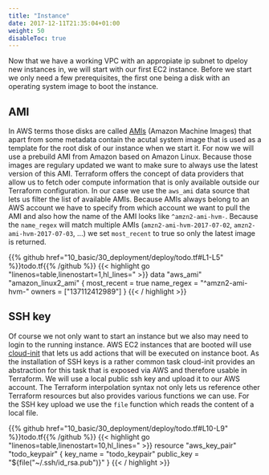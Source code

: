 ```yaml
---
title: "Instance"
date: 2017-12-11T21:35:04+01:00
weight: 50
disableToc: true
---
```


Now that we have a working VPC with an appropiate ip subnet to dpeloy new instances in, we will start with our first EC2 instance. Before we start we only need a few prerequisites, the first one being a disk with an operating system image to boot the instance.

## AMI
In AWS terms those disks are called [AMIs](https://docs.aws.amazon.com/AWSEC2/latest/UserGuide/AMIs.html) (Amazon Machine Images) that apart from some metadata contain the acutal system image that is used as a template for the root disk of our instance when we start it.
For now we will use a prebuild AMI from Amazon based on Amazon Linux. Because those images are regulary updated we want to make sure to always use the latest version of this AMI.
Terraform offers the concept of data providers that allow us to fetch oder compute information that is only available outside our Terraform configuration. In our case we use the `aws_ami` data source that lets us filter the list of available AMIs. Because AMIs always belong to an AWS account we have to specify from which account we want to pull the AMI and also how the name of the AMI looks like `^amzn2-ami-hvm-`. Because the `name_regex` will match multiple AMIs (`amzn2-ami-hvm-2017-07-02`, `amzn2-ami-hvm-2017-07-03`, ...) we set `most_recent` to true so only the latest image is returned.

<!--snippet:deploy_aws_ami-->
{{% github href="10_basic/30_deployment/deploy/todo.tf#L1-L5" %}}todo.tf{{% /github %}}
{{< highlight go "linenos=table,linenostart=1,hl_lines=" >}}
data "aws_ami" "amazon_linux2_ami" {
  most_recent = true
  name_regex  = "^amzn2-ami-hvm-"
  owners      = ["137112412989"]
}
{{< / highlight >}}
<!--eos:deploy_aws_ami-->

## SSH key
Of course we not only want to start an instance but we also may need to login to the running instance.  AWS EC2 instances that are booted will use [cloud-init](https://docs.aws.amazon.com/AWSEC2/latest/UserGuide/amazon-linux-ami-basics.html#amazon-linux-cloud-init) that lets us add actions that will be executed on instance boot. As the installation of SSH keys is a rather common task cloud-init provides an abstraction for this task that is exposed via AWS and therefore usable in Terraform. We will use a local public ssh key and upload it to our AWS account. The Terraform interpolation syntax not only lets us reference other Terraform resources but also provides various functions we can use. For the SSH key upload we use the `file` function which reads the content of a local file.   

<!--snippet:deploy_aws_key-->
{{% github href="10_basic/30_deployment/deploy/todo.tf#L10-L9" %}}todo.tf{{% /github %}}
{{< highlight go "linenos=table,linenostart=10,hl_lines=" >}}
resource "aws_key_pair" "todo_keypair" {
  key_name   = "todo_keypair"
  public_key = "${file("~/.ssh/id_rsa.pub")}"
}
{{< / highlight >}}
